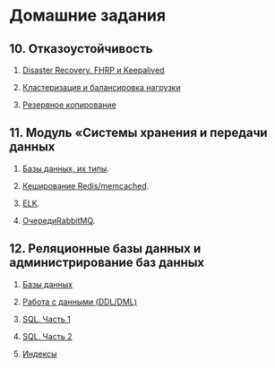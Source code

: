 # Домашние задания

## 10. Отказоустойчивость

1. [Disaster Recovery. FHRP и Keepalived]()

2. [Кластеризация и балансировка нагрузки]()

3. [Резервное копирование]()


## 11. Модуль «Системы хранения и передачи данных

1. [Базы данных, их типы](https://github.com/Toha-B/sysdb-/blob/main/11-01.md).

2. [Кеширование Redis/memcached](https://github.com/Toha-B/sysdb-/blob/main/11-02.md).

3. [ELK](https://github.com/Toha-B/sysdb-/blob/main/11-03.md).

4. [ОчередиRabbitMQ](https://github.com/Toha-B/sysdb-/blob/main/11-04.md).

## 12. Реляционные базы данных и администрирование баз данных

1. [Базы данных](https://github.com/Toha-B/sysdb-/blob/main/12-01.md)

2. [Работа с данными (DDL/DML)](https://github.com/Toha-B/sysdb-/blob/main/12-02.md)

3. [SQL. Часть 1](https://github.com/Toha-B/sysdb-/blob/main/12-03.md)
   
4. [SQL. Часть 2](https://github.com/Toha-B/sysdb-/blob/main/12-04.md)

5. [Индексы](https://github.com/Toha-B/sysdb-/blob/main/12-05.md)
